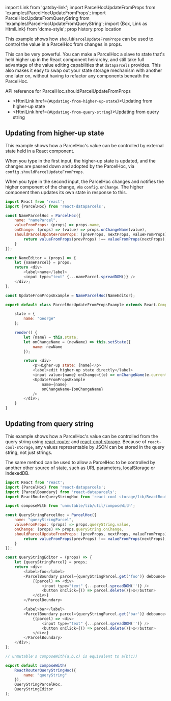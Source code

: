 import Link from 'gatsby-link';
import ParcelHocUpdateFromProps from 'examples/ParcelHocUpdateFromProps';
import ParcelHocUpdateFromQueryString from 'examples/ParcelHocUpdateFromQueryString';
import {Box, Link as HtmlLink} from 'dcme-style';
prop history
prop location

This example shows how `shouldParcelUpdateFromProps` can be used to control the value in a ParcelHoc from changes in props.

This can be very powerful. You can make a ParcelHoc a slave to state that's held higher up in the React component heirarchy, and still take full advantage of the value editing capabilities that `dataparcels` provides. This also makes it easy to swap out your state storage mechanism with another one later on, without having to refactor any components beneath the ParcelHoc.

<Link to="/api/ParcelHoc#shouldParcelUpdateFromProps">API reference for ParcelHoc.shouldParcelUpdateFromProps</Link>

<Box modifier="marginTopKilo" />

- <HtmlLink href={`#Updating-from-higher-up-state`}>Updating from higher-up state</HtmlLink>
- <HtmlLink href={`#Updating-from-query-string`}>Updating from query string</HtmlLink>

## Updating from higher-up state

This example shows how a ParcelHoc's value can be controlled by external state held in a React component.

When you type in the first input, the higher-up state is updated, and the changes are passed down and adopted by the ParcelHoc, via `config.shouldParcelUpdateFromProps`.

When you type in the second input, the ParcelHoc changes and notifies the higher component of the change, via `config.onChange`. The higher component then updates its own state in response to this.

<ParcelHocUpdateFromProps />

```js
import React from 'react';
import {ParcelHoc} from 'react-dataparcels';

const NameParcelHoc = ParcelHoc({
    name: "nameParcel",
    valueFromProps: (props) => props.name,
    onChange: (props) => (value) => props.onChangeName(value),
    shouldParcelUpdateFromProps: (prevProps, nextProps, valueFromProps) => {
        return valueFromProps(prevProps) !== valueFromProps(nextProps);
    }
});

const NameEditor = (props) => {
    let {nameParcel} = props;
    return <div>
        <label>name</label>
        <input type="text" {...nameParcel.spreadDOM()} />
    </div>;
};

const UpdateFromPropsExample = NameParcelHoc(NameEditor);

export default class ParcelHocUpdateFromPropsExample extends React.Component {

    state = {
        name: "George"
    };

    render() {
        let {name} = this.state;
        let onChangeName = (newName) => this.setState({
            name: newName
        });

        return <div>
            <p>Higher-up state: {name}</p>
            <label>edit higher-up state directly</label>
            <input value={name} onChange={(e) => onChangeName(e.currentTarget.value)} />
            <UpdateFromPropsExample
                name={name}
                onChangeName={onChangeName}
            />
        </div>;
    }
}
```

<Box modifier="marginTopMega" />

## Updating from query string

This example shows how a ParcelHoc's value can be controlled from the query string using [react-router](https://github.com/ReactTraining/react-router) and [react-cool-storage](http://github.com/blueflag/react-cool-storage). Because of `react-cool-storage`, any values representable by JSON can be stored in the query string, not just strings.

The same method can be used to allow a ParcelHoc to be controlled by another other source of state, such as URL parameters, localStorage or IndexedDB.

<ParcelHocUpdateFromQueryString history={history} location={location} />

```js
import React from 'react';
import {ParcelHoc} from 'react-dataparcels';
import {ParcelBoundary} from 'react-dataparcels';
import ReactRouterQueryStringHoc from 'react-cool-storage/lib/ReactRouterQueryStringHoc';

import composeWith from 'unmutable/lib/util/composeWith';

const QueryStringParcelHoc = ParcelHoc({
    name: "queryStringParcel",
    valueFromProps: (props) => props.queryString.value,
    onChange: (props) => props.queryString.onChange,
    shouldParcelUpdateFromProps: (prevProps, nextProps, valueFromProps) => {
        return valueFromProps(prevProps) !== valueFromProps(nextProps);
    }
});

const QueryStringEditor = (props) => {
    let {queryStringParcel} = props;
    return <div>
        <label>foo</label>
        <ParcelBoundary parcel={queryStringParcel.get('foo')} debounce={200}>
            {(parcel) => <div>
                <input type="text" {...parcel.spreadDOM('')} />
                <button onClick={() => parcel.delete()}>x</button>
            </div>}
        </ParcelBoundary>

        <label>bar</label>
        <ParcelBoundary parcel={queryStringParcel.get('bar')} debounce={200}>
            {(parcel) => <div>
                <input type="text" {...parcel.spreadDOM('')} />
                <button onClick={() => parcel.delete()}>x</button>
            </div>}
        </ParcelBoundary>
    </div>;
};

// unmutable's composeWith(a,b,c) is equivalent to a(b(c))

export default composeWith(
    ReactRouterQueryStringHoc({
        name: "queryString"
    }),
    QueryStringParcelHoc,
    QueryStringEditor
);

```
